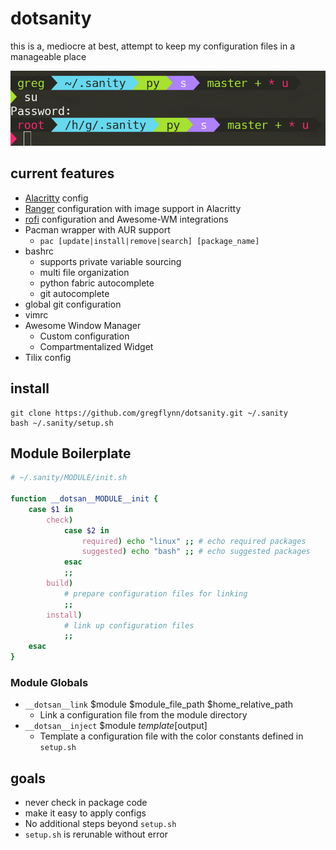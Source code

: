 # dotsanity
this is a, mediocre at best, attempt to keep my configuration files in a manageable place

![Image of dotsanity prompt](dotsanity.png)

## current features
* [Alacritty](https://github.com/jwilm/alacritty) config
* [Ranger](https://github.com/ranger/ranger) configuration with image support in Alacritty
* [rofi](https://github.com/DaveDavenport/rofi) configuration and Awesome-WM integrations
* Pacman wrapper with AUR support
  * `pac [update|install|remove|search] [package_name]`
* bashrc
  * supports private variable sourcing
  * multi file organization
  * python fabric autocomplete
  * git autocomplete
* global git configuration
* vimrc
* Awesome Window Manager
  * Custom configuration
  * Compartmentalized Widget
* Tilix config

## install
```
git clone https://github.com/gregflynn/dotsanity.git ~/.sanity
bash ~/.sanity/setup.sh
```

## Module Boilerplate
```bash
# ~/.sanity/MODULE/init.sh

function __dotsan__MODULE__init {
    case $1 in
        check)
            case $2 in
                required) echo "linux" ;; # echo required packages
                suggested) echo "bash" ;; # echo suggested packages
            esac
            ;;
        build)
            # prepare configuration files for linking
            ;;
        install)
            # link up configuration files
            ;;
    esac
}
```

### Module Globals
- `__dotsan__link` $module $module_file_path $home_relative_path
    - Link a configuration file from the module directory
- `__dotsan__inject` $module $template [$output]
    - Template a configuration file with the color constants defined in `setup.sh`

## goals
* never check in package code
* make it easy to apply configs
* No additional steps beyond `setup.sh`
* `setup.sh` is rerunable without error
